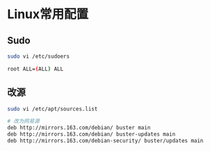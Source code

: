 # Linux常用配置

## Sudo

```bash
sudo vi /etc/sudoers

root ALL=(ALL) ALL
```

## 改源

```bash
sudo vi /etc/apt/sources.list

# 改为网易源
deb http://mirrors.163.com/debian/ buster main
deb http://mirrors.163.com/debian/ buster-updates main
deb http://mirrors.163.com/debian-security/ buster/updates main
```

